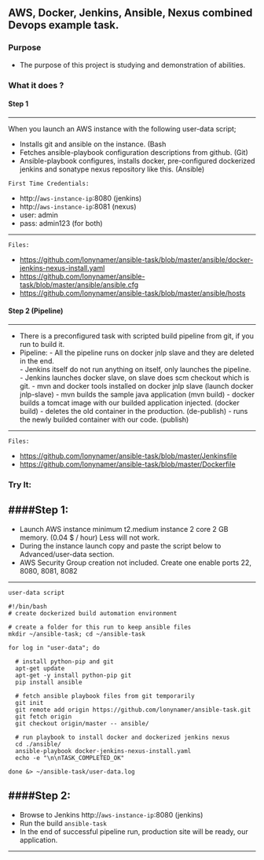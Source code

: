 ## AWS, Docker, Jenkins, Ansible, Nexus combined Devops example task.

### Purpose
- The purpose of this project is studying and demonstration of abilities.

### What it does ?
#### Step 1
---
When you launch an AWS instance with the following user-data script;
- Installs git and ansible on the instance. (Bash
- Fetches ansible-playbook configuration descriptions from github. (Git)
- Ansible-playbook configures, installs docker, pre-configured dockerized jenkins and sonatype nexus repository like this. (Ansible)

`First Time Credentials:`
- http://`aws-instance-ip`:8080  (jenkins)
- http://`aws-instance-ip`:8081  (nexus)
- user: admin
- pass: admin123  (for both)
---

`Files:`
- https://github.com/lonynamer/ansible-task/blob/master/ansible/docker-jenkins-nexus-install.yaml
- https://github.com/lonynamer/ansible-task/blob/master/ansible/ansible.cfg
- https://github.com/lonynamer/ansible-task/blob/master/ansible/hosts

#### Step 2 (Pipeline)
---
- There is a preconfigured task with scripted build pipeline from git, if you run to build it.
- Pipeline: 
          - All the pipeline runs on docker jnlp slave and they are deleted in the end.  
          - Jenkins itself do not run anything on itself, only launches the pipeline.
          - Jenkins launches docker slave, on slave does scm checkout which is git.
          - mvn and docker tools installed on docker jnlp slave (launch docker jnlp-slave)
          - mvn builds the sample java application (mvn build)
          - docker builds a tomcat image with our builded application injected. (docker build)
          - deletes the old container in the production. (de-publish)
          - runs the newly builded container with our code. (publish)
---

`Files:`
- https://github.com/lonynamer/ansible-task/blob/master/Jenkinsfile
- https://github.com/lonynamer/ansible-task/blob/master/Dockerfile



### Try It:
####Step 1:
---
- Launch AWS instance minimum t2.medium instance 2 core 2 GB memory. (0.04 $ / hour) Less will not work.
- During the instance launch copy and paste the script below to Advanced/user-data section.
- AWS Security Group creation not included. Create one enable ports 22, 8080, 8081, 8082  
---

`user-data script`
```
#!/bin/bash
# create dockerized build automation environment

# create a folder for this run to keep ansible files
mkdir ~/ansible-task; cd ~/ansible-task

for log in "user-data"; do

  # install python-pip and git
  apt-get update
  apt-get -y install python-pip git
  pip install ansible

  # fetch ansible playbook files from git temporarily
  git init
  git remote add origin https://github.com/lonynamer/ansible-task.git
  git fetch origin
  git checkout origin/master -- ansible/

  # run playbook to install docker and dockerized jenkins nexus
  cd ./ansible/
  ansible-playbook docker-jenkins-nexus-install.yaml
  echo -e "\n\nTASK_COMPLETED_OK"

done &> ~/ansible-task/user-data.log
```

####Step 2:
---
- Browse to Jenkins http://`aws-instance-ip`:8080  (jenkins)
- Run the build `ansible-task`
- In the end of successful pipeline run, production site will be ready, our application.
---


